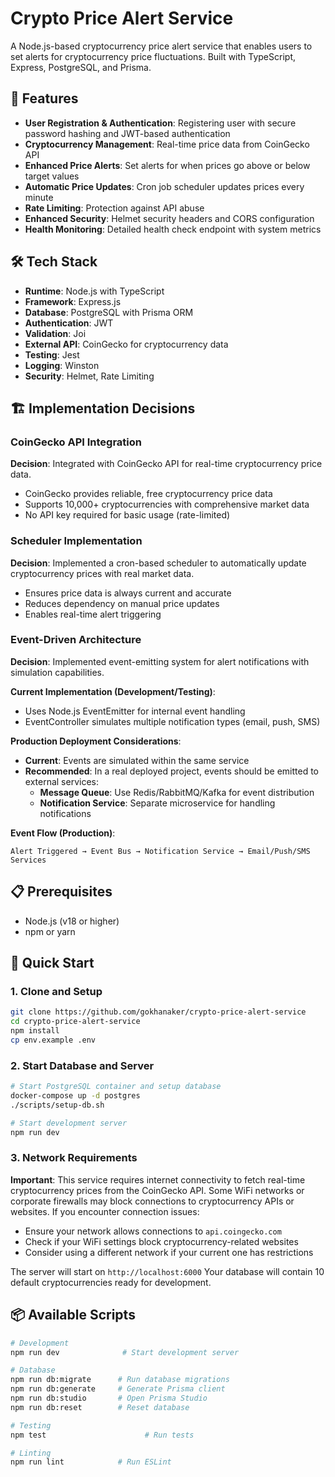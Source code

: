 # Crypto Price Alert Service

A Node.js-based cryptocurrency price alert service that enables users to set alerts for cryptocurrency price fluctuations. Built with TypeScript, Express, PostgreSQL, and Prisma.

## 🚀 Features

- **User Registration & Authentication**: Registering user with secure password hashing and JWT-based authentication
- **Cryptocurrency Management**: Real-time price data from CoinGecko API
- **Enhanced Price Alerts**: Set alerts for when prices go above or below target values
- **Automatic Price Updates**: Cron job scheduler updates prices every minute
- **Rate Limiting**: Protection against API abuse
- **Enhanced Security**: Helmet security headers and CORS configuration
- **Health Monitoring**: Detailed health check endpoint with system metrics

## 🛠️ Tech Stack

- **Runtime**: Node.js with TypeScript
- **Framework**: Express.js
- **Database**: PostgreSQL with Prisma ORM
- **Authentication**: JWT
- **Validation**: Joi
- **External API**: CoinGecko for cryptocurrency data
- **Testing**: Jest
- **Logging**: Winston
- **Security**: Helmet, Rate Limiting

## 🏗️ Implementation Decisions

### CoinGecko API Integration

**Decision**: Integrated with CoinGecko API for real-time cryptocurrency price data.

- CoinGecko provides reliable, free cryptocurrency price data
- Supports 10,000+ cryptocurrencies with comprehensive market data
- No API key required for basic usage (rate-limited)

### Scheduler Implementation

**Decision**: Implemented a cron-based scheduler to automatically update cryptocurrency prices with real market data.

- Ensures price data is always current and accurate
- Reduces dependency on manual price updates
- Enables real-time alert triggering

### Event-Driven Architecture

**Decision**: Implemented event-emitting system for alert notifications with simulation capabilities.

**Current Implementation (Development/Testing)**:
- Uses Node.js EventEmitter for internal event handling
- EventController simulates multiple notification types (email, push, SMS)

**Production Deployment Considerations**:
- **Current**: Events are simulated within the same service
- **Recommended**: In a real deployed project, events should be emitted to external services:
  - **Message Queue**: Use Redis/RabbitMQ/Kafka for event distribution
  - **Notification Service**: Separate microservice for handling notifications

**Event Flow (Production)**:
```
Alert Triggered → Event Bus → Notification Service → Email/Push/SMS Services
```

## 📋 Prerequisites

- Node.js (v18 or higher)
- npm or yarn

## 🚀 Quick Start

### 1. Clone and Setup

```bash
git clone https://github.com/gokhanaker/crypto-price-alert-service
cd crypto-price-alert-service
npm install
cp env.example .env
```

### 2. Start Database and Server

```bash
# Start PostgreSQL container and setup database
docker-compose up -d postgres
./scripts/setup-db.sh

# Start development server
npm run dev
```

### 3. Network Requirements

**Important**: This service requires internet connectivity to fetch real-time cryptocurrency prices from the CoinGecko API. Some WiFi networks or corporate firewalls may block connections to cryptocurrency APIs or websites. If you encounter connection issues:

- Ensure your network allows connections to `api.coingecko.com`
- Check if your WiFi settings block cryptocurrency-related websites
- Consider using a different network if your current one has restrictions


The server will start on `http://localhost:6000`
Your database will contain 10 default cryptocurrencies ready for development.


## 📦 Available Scripts

```bash
# Development
npm run dev              # Start development server

# Database
npm run db:migrate      # Run database migrations
npm run db:generate     # Generate Prisma client
npm run db:studio       # Open Prisma Studio
npm run db:reset        # Reset database

# Testing
npm test                      # Run tests

# Linting
npm run lint            # Run ESLint
```
